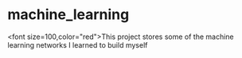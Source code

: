 # machine_learning
<font size=100,color="red">This project stores some of the machine learning networks I learned to build myself</font> 
